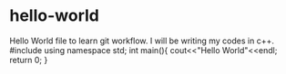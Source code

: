 # hello-world
Hello World file to learn git workflow.
I will be writing my codes in c++.
#include <iostream>
using namespace std;
int main(){
  cout<<"Hello World"<<endl;
  return 0;
}
